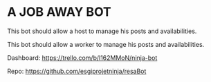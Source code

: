 
# A JOB AWAY BOT


This bot should allow a host to manage his posts and availabilities.

This bot should allow a worker to manage his posts and availabilities.

Dashboard: https://trello.com/b/l162MMoN/ninja-bot

Repo: https://github.com/esgiprojetninja/resaBot